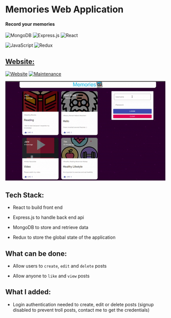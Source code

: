 # Memories Web Application
#### Record your memories

![MongoDB](https://img.shields.io/badge/MongoDB-%234ea94b.svg?style=flat-square&logo=mongodb&logoColor=white)
![Express.js](https://img.shields.io/badge/express.js-%23404d59.svg?style=flat-square&logo=express&logoColor=%2361DAFB)
![React](https://img.shields.io/badge/-React-61DAFB?style=flat-square&logo=react&logoColor=ffffff)

![JavaScript](https://img.shields.io/badge/-JavaScript-%23F7DF1C?style=flat-square&logo=javascript&logoColor=000000&labelColor=%23F7DF1C&color=%23FFCE5A)
![Redux](https://img.shields.io/badge/redux-%23593d88.svg?style=flat-square&logo=redux&logoColor=white)

## [Website:](https://tjh-memories-app.netlify.app/)
[![Website](https://img.shields.io/badge/website-down-red.svg)](https://tjh-memories-app.netlify.app/)
[![Maintenance](https://img.shields.io/badge/maintained%3F-no-red.svg)](https://github.com/ztjhz/memories-web-app/)

<a href="https://tjh-memories-app.netlify.app/" alt="demo site" target="_blank"><img src="demo.gif" alt="demo image" width=500 /></a>

## Tech Stack:

- React to build front end

- Express.js to handle back end api

- MongoDB to store and retrieve data

- Redux to store the global state of the application

## What can be done:

- Allow users to `create`, `edit` and `delete` posts

- Allow anyone to `like` and `view` posts

## What I added:

- Login authentication needed to create, edit or delete posts (signup disabled to prevent troll posts, contact me to get the credentials)
